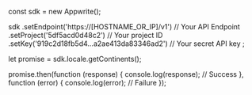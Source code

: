 const sdk = new Appwrite();

sdk
    .setEndpoint('https://[HOSTNAME_OR_IP]/v1') // Your API Endpoint
    .setProject('5df5acd0d48c2') // Your project ID
    .setKey('919c2d18fb5d4...a2ae413da83346ad2') // Your secret API key
;

let promise = sdk.locale.getContinents();

promise.then(function (response) {
    console.log(response); // Success
}, function (error) {
    console.log(error); // Failure
});